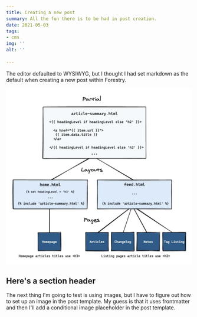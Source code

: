 ```yaml
---
title: Creating a new post
summary: All the fun there is to be had in post creation.
date: 2021-05-03
tags:
- cms
img: ''
alt: ''

---
```

The editor defaulted to WYSIWYG, but I thought I had set markdown as the default when creating a new post within Forestry.

![A diagram showing how something works.](/uploads/diagram.png)

## Here's a section header

The next thing I'm going to test is using images, but I have to figure out how to set up an image in the post template. My guess is that it uses frontmatter and then I'll add a conditional image placeholder in the post template.
